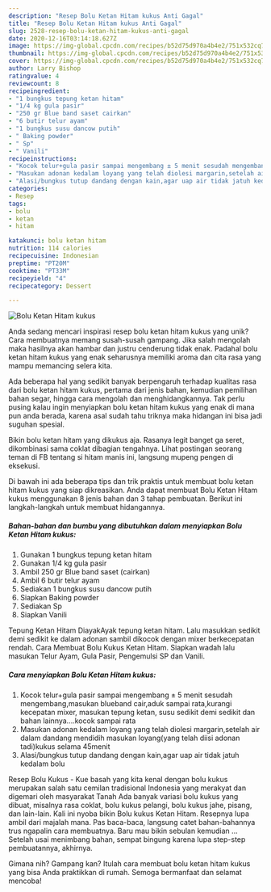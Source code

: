 ```yaml
---
description: "Resep Bolu Ketan Hitam kukus Anti Gagal"
title: "Resep Bolu Ketan Hitam kukus Anti Gagal"
slug: 2528-resep-bolu-ketan-hitam-kukus-anti-gagal
date: 2020-12-16T03:14:18.627Z
image: https://img-global.cpcdn.com/recipes/b52d75d970a4b4e2/751x532cq70/bolu-ketan-hitam-kukus-foto-resep-utama.jpg
thumbnail: https://img-global.cpcdn.com/recipes/b52d75d970a4b4e2/751x532cq70/bolu-ketan-hitam-kukus-foto-resep-utama.jpg
cover: https://img-global.cpcdn.com/recipes/b52d75d970a4b4e2/751x532cq70/bolu-ketan-hitam-kukus-foto-resep-utama.jpg
author: Larry Bishop
ratingvalue: 4
reviewcount: 8
recipeingredient:
- "1 bungkus tepung ketan hitam"
- "1/4 kg gula pasir"
- "250 gr Blue band saset cairkan"
- "6 butir telur ayam"
- "1 bungkus susu dancow putih"
- " Baking powder"
- " Sp"
- " Vanili"
recipeinstructions:
- "Kocok telur+gula pasir sampai mengembang ± 5 menit sesudah mengembang,masukan blueband cair,aduk sampai rata,kurangi kecepatan mixer, masukan tepung ketan, susu sedikit demi sedikit dan bahan lainnya....kocok sampai rata"
- "Masukan adonan kedalam loyang yang telah diolesi margarin,setelah air dalam dandang mendidih masukan loyang(yang telah diisi adonan tadi)kukus selama 45menit"
- "Alasi/bungkus tutup dandang dengan kain,agar uap air tidak jatuh kedalam bolu"
categories:
- Resep
tags:
- bolu
- ketan
- hitam

katakunci: bolu ketan hitam 
nutrition: 114 calories
recipecuisine: Indonesian
preptime: "PT20M"
cooktime: "PT33M"
recipeyield: "4"
recipecategory: Dessert

---
```



![Bolu Ketan Hitam kukus](https://img-global.cpcdn.com/recipes/b52d75d970a4b4e2/751x532cq70/bolu-ketan-hitam-kukus-foto-resep-utama.jpg)

Anda sedang mencari inspirasi resep bolu ketan hitam kukus yang unik? Cara membuatnya memang susah-susah gampang. Jika salah mengolah maka hasilnya akan hambar dan justru cenderung tidak enak. Padahal bolu ketan hitam kukus yang enak seharusnya memiliki aroma dan cita rasa yang mampu memancing selera kita.

Ada beberapa hal yang sedikit banyak berpengaruh terhadap kualitas rasa dari bolu ketan hitam kukus, pertama dari jenis bahan, kemudian pemilihan bahan segar, hingga cara mengolah dan menghidangkannya. Tak perlu pusing kalau ingin menyiapkan bolu ketan hitam kukus yang enak di mana pun anda berada, karena asal sudah tahu triknya maka hidangan ini bisa jadi suguhan spesial.

Bikin bolu ketan hitam yang dikukus aja. Rasanya legit banget ga seret, dikombinasi sama coklat dibagian tengahnya. Lihat postingan seorang teman di FB tentang si hitam manis ini, langsung mupeng pengen di eksekusi.


Di bawah ini ada beberapa tips dan trik praktis untuk membuat bolu ketan hitam kukus yang siap dikreasikan. Anda dapat membuat Bolu Ketan Hitam kukus menggunakan 8 jenis bahan dan 3 tahap pembuatan. Berikut ini langkah-langkah untuk membuat hidangannya.

<!--inarticleads1-->

##### Bahan-bahan dan bumbu yang dibutuhkan dalam menyiapkan Bolu Ketan Hitam kukus:

1. Gunakan 1 bungkus tepung ketan hitam
1. Gunakan 1/4 kg gula pasir
1. Ambil 250 gr Blue band saset (cairkan)
1. Ambil 6 butir telur ayam
1. Sediakan 1 bungkus susu dancow putih
1. Siapkan  Baking powder
1. Sediakan  Sp
1. Siapkan  Vanili


Tepung Ketan Hitam DiayakAyak tepung ketan hitam. Lalu masukkan sedikit demi sedikit ke dalam adonan sambil dikocok dengan mixer berkecepatan rendah. Cara Membuat Bolu Kukus Ketan Hitam. Siapkan wadah lalu masukan Telur Ayam, Gula Pasir, Pengemulsi SP dan Vanili. 

<!--inarticleads2-->

##### Cara menyiapkan Bolu Ketan Hitam kukus:

1. Kocok telur+gula pasir sampai mengembang ± 5 menit sesudah mengembang,masukan blueband cair,aduk sampai rata,kurangi kecepatan mixer, masukan tepung ketan, susu sedikit demi sedikit dan bahan lainnya....kocok sampai rata
1. Masukan adonan kedalam loyang yang telah diolesi margarin,setelah air dalam dandang mendidih masukan loyang(yang telah diisi adonan tadi)kukus selama 45menit
1. Alasi/bungkus tutup dandang dengan kain,agar uap air tidak jatuh kedalam bolu


Resep Bolu Kukus - Kue basah yang kita kenal dengan bolu kukus merupakan salah satu cemilan tradisional Indonesia yang merakyat dan digemari oleh masyarakat Tanah Ada banyak variasi bolu kukus yang dibuat, misalnya rasa coklat, bolu kukus pelangi, bolu kukus jahe, pisang, dan lain-lain. Kali ini nyoba bikin Bolu kukus Ketan Hitam. Resepnya lupa ambil dari majalah mana. Pas baca-baca, langsung catet bahan-bahannya trus ngapalin cara membuatnya. Baru mau bikin sebulan kemudian … Setelah usai menimbang bahan, sempat bingung karena lupa step-step pembuatannya, akhirnya. 

Gimana nih? Gampang kan? Itulah cara membuat bolu ketan hitam kukus yang bisa Anda praktikkan di rumah. Semoga bermanfaat dan selamat mencoba!
